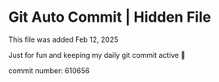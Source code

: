 # Git Auto Commit | Hidden File

This file was added Feb 12, 2025

Just for fun and keeping my daily git commit active 🤪

commit number: 610656
